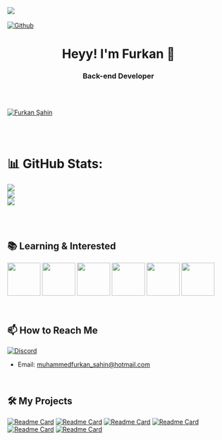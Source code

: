 ![](https://komarev.com/ghpvc/?username=FurkanSahin2)  
<br>
[![Github](https://img.shields.io/github/followers/FurkanSahin2?label=Follow&style=social)](https://github.com/FurkanSahin2)


<h1 align="center"> Heyy! I'm Furkan 👋</h1> 

<h3 align="center">Back-end Developer</h3> <br> <br>

<p align="left"> <a href="https://github.com/ryo-ma/github-profile-trophy"><img src="https://github-profile-trophy.vercel.app/?username=FurkanSahin2" alt="Furkan Şahin" /></a> </p>

<br> <br>

# 📊 GitHub Stats:
![](https://github-readme-stats.vercel.app/api?username=furkansahin2&theme=radical&hide_border=false&include_all_commits=false&count_private=false)<br/>
![](https://github-readme-streak-stats.herokuapp.com/?user=furkansahin2&theme=radical&hide_border=false)<br/>
![](https://github-readme-stats.vercel.app/api/top-langs/?username=furkansahin2&theme=radical&hide_border=false&include_all_commits=false&count_private=false&layout=compact)


<br> <br>
  
## 📚 Learning & Interested
  
<code><img height="75" src="https://user-images.githubusercontent.com/68972718/217532801-0c75594a-96d3-441d-b780-eb5cde2823bb.png"></code>
<code><img height="75" src="https://www.vectorlogo.zone/logos/java/java-ar21.svg"></code>
<code><img height="75" src="https://www.vectorlogo.zone/logos/w3_html5/w3_html5-ar21.svg"></code>
<code><img height="75" src="https://user-images.githubusercontent.com/68972718/217533271-b646b141-ee6c-43f3-9f93-1011c670e79d.png"></code>
<code><img height="75" src="https://user-images.githubusercontent.com/68972718/217535252-6f2a4c17-1a58-4825-bb6c-797c907e5850.png"></code>
<code><img height="75" src="https://www.vectorlogo.zone/logos/w3_css/w3_css-official.svg"></code>


<br>
<!--
## 📚 My Social Accounts

[![Github Badge](https://img.shields.io/badge/-Github-000?style=quare&labelColor=000&logo=Github&logoColor=white&link=link)](https://github.com/FurkanSahin2/)
[![Instagram Badge](https://img.shields.io/badge/-Instagram-C13584?style=flat-quare&labelColor=C13584&logo=instagram&logoColor=white&link=link)](https://www.instagram.com/aliince_002/) 
[![Facebook Badge](https://img.shields.io/badge/-Facebook-757575?style=flat-quare&labelColor=75755&logo=Facebook&logoColor=white&link=link)](https://www.facebook.com/sahinfurkan02/)
[![Twitter Badge](https://img.shields.io/twitter/url?label=Furkan%20%C5%9Eahin&url=https%3A%2F%2Ftwitter.com%2Faliince_02)](https://twitter.com/aliince_02)
 
<br>
-->  


## 📫 How to Reach Me

[![Discord](https://badgen.net/badge/icon/discord?icon=discord&label)](https://discord.gg/w7T7DSwsCx)
- Email: muhammedfurkan_sahin@hotmail.com
<br>

## 🛠️ My Projects
  
[![Readme Card](https://github-readme-stats.vercel.app/api/pin/?username=FurkanSahin2&repo=Kamp_Intro&theme=dark)](https://github.com/FurkanSahin2/Kamp_Intro)
[![Readme Card](https://github-readme-stats.vercel.app/api/pin/?username=FurkanSahin2&repo=FinalProject&theme=dark)](https://github.com/FurkanSahin2/FinalProject)
[![Readme Card](https://github-readme-stats.vercel.app/api/pin/?username=FurkanSahin2&repo=MyCarRentalProject&theme=dark)](https://github.com/FurkanSahin2/MyCarRentalProject)
[![Readme Card](https://github-readme-stats.vercel.app/api/pin/?username=FurkanSahin2&repo=Web_Development_Training&theme=dark)](https://github.com/FurkanSahin2/Web_Gelistirme_Egitimi)
[![Readme Card](https://github-readme-stats.vercel.app/api/pin/?username=FurkanSahin2&repo=Java_Bootcamp&theme=dark)](https://github.com/FurkanSahin2/Java_Bootcamp)
[![Readme Card](https://github-readme-stats.vercel.app/api/pin/?username=FurkanSahin2&repo=C_Lessons&theme=dark)](https://github.com/FurkanSahin2/C_Lessons)

